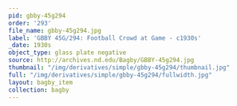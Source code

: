 ```yaml
---
pid: gbby-45g294
order: '293'
file_name: gbby-45g294.jpg
label: 'GBBY 45G/294: Football Crowd at Game - c1930s'
_date: 1930s
object_type: glass plate negative
source: http://archives.nd.edu/Bagby/GBBY-45g294.jpg
thumbnail: "/img/derivatives/simple/gbby-45g294/thumbnail.jpg"
full: "/img/derivatives/simple/gbby-45g294/fullwidth.jpg"
layout: bagby_item
collection: bagby
---
```

